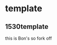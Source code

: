 # template
1530template
-------------------------------------------------------------------------------------------------------------------------------------------------------------------------
this is Bon's so fork off
